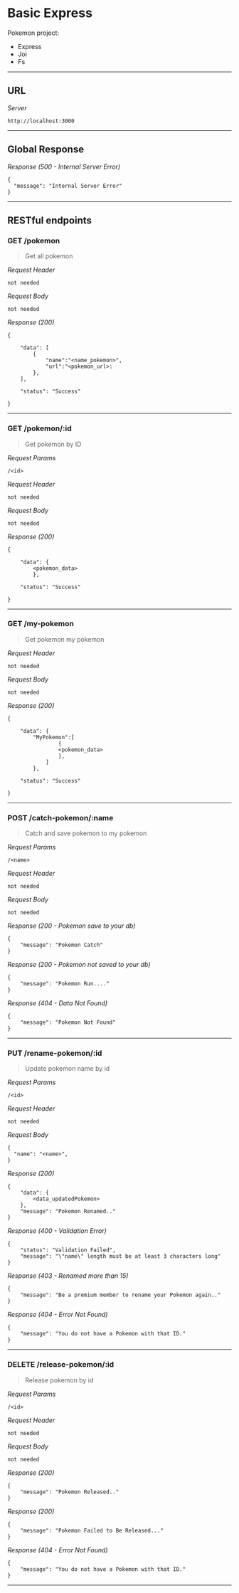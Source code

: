 # Basic Express

Pokemon project:

- Express
- Joi
- Fs

---

## URL

_Server_

```
http://localhost:3000
```

---

## Global Response

_Response (500 - Internal Server Error)_

```
{
  "message": "Internal Server Error"
}
```

---

## RESTful endpoints

### GET /pokemon

> Get all pokemon

_Request Header_

```
not needed
```

_Request Body_

```
not needed
```

_Response (200)_

```
{

    "data": [
        {
            "name":"<name_pokemon>",
            "url":"<pokemon_url>:
        },
    ],

    "status": "Success"

}
```

---

### GET /pokemon/:id

> Get pokemon by ID

_Request Params_

```
/<id>
```

_Request Header_

```
not needed
```

_Request Body_

```
not needed
```

_Response (200)_

```
{

    "data": {
        <pokemon_data>
        },

    "status": "Success"

}
```

---

### GET /my-pokemon

> Get pokemon my pokemon

_Request Header_

```
not needed
```

_Request Body_

```
not needed
```

_Response (200)_

```
{

    "data": {
        "MyPokemon":[
                {
                <pokemon_data>
                },
            ]
        },

    "status": "Success"

}
```

---

### POST /catch-pokemon/:name

> Catch and save pokemon to my pokemon

_Request Params_

```
/<name>
```

_Request Header_

```
not needed
```

_Request Body_

```
not needed

```

_Response (200 - Pokemon save to your db)_

```
{
    "message": "Pokemon Catch"
}
```

_Response (200 - Pokemon not saved to your db)_

```
{
    "message": "Pokemon Run...."
}
```

_Response (404 - Data Not Found)_

```
{
    "message": "Pokemon Not Found"
}
```

---

### PUT /rename-pokemon/:id

> Update pokemon name by id

_Request Params_

```
/<id>
```

_Request Header_

```
not needed
```

_Request Body_

```
{
  "name": "<name>",
}
```

_Response (200)_

```
{
    "data": {
        <data_updatedPokemon>
    },
    "message": "Pokemon Renamed.."
}
```

_Response (400 - Validation Error)_

```
{
    "status": "Validation Failed",
    "message": "\"name\" length must be at least 3 characters long"
}
```

_Response (403 - Renamed more than 15)_

```
{
    "message": "Be a premium member to rename your Pokemon again.."
}
```

_Response (404 - Error Not Found)_

```
{
    "message": "You do not have a Pokemon with that ID."
}
```

---

### DELETE /release-pokemon/:id

> Release pokemon by id

_Request Params_

```
/<id>
```

_Request Header_

```
not needed
```

_Request Body_

```
not needed
```

_Response (200)_

```
{
    "message": "Pokemon Released.."
}
```

_Response (200)_

```
{
    "message": "Pokemon Failed to Be Released..."
}
```

_Response (404 - Error Not Found)_

```
{
    "message": "You do not have a Pokemon with that ID."
}
```

---
